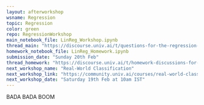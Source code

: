 ```yaml
---
layout: afterworkshop
wsname: Regression
topic: Regression
color: green
repo: RegressionWorkshop
main_notebook_file: LinReg_Workshop.ipynb
thread_main: "https://discourse.univ.ai/t/questions-for-the-regression-workshop/11519"
homework_notebook_file: LinReg_Homework.ipynb
submission_date: "Sunday 20th Feb"
thread_homework: "https://discourse.univ.ai/t/homework-discussions-for-the-regression-workshop/11517"
next_workshop_name: "Real-World Classification"
next_workshop_link: "https://community.univ.ai/courses/real-world-classification/"
next_workshop_date: "Saturday 19th Feb at 10am IST"
---
```


BADA BADA BOOM
